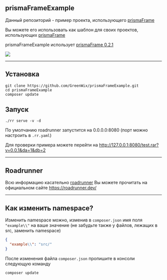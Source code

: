 ## prismaFrameExample

Данный репозиторий - пример проекта, использующего [prismaFrame](https://github.com/GreenWix/prismaFrame)

Вы можете его использовать как шаблон для своих проектов, использующих [prismaFrame](https://github.com/GreenWix/prismaFrame)

prismaFrameExample использует [prismaFrame 0.2.1](https://github.com/GreenWix/prismaFrame/releases/tag/v0.2.1)

![](https://sun9-62.userapi.com/7EiEbFv__8-aj7fPLSeFxmMp3YOv9QkuwvrnsA/IeJQXrmqlvY.jpg)

---

## Установка

```shell script
git clone https://github.com/GreenWix/prismaFrameExample.git
cd prismaFrameExample
composer update
```

## Запуск

```shell script
./rr serve -v -d 
```
По умолчанию roadrunner запустится на 0.0.0.0:8080 (порт можно настроить в ```.rr.yaml```)

Для проверки примера можете перейти на http://127.0.0.1:8080/test.rar?v=0.0.1&da=1&db=2

---

## Roadrunner

Всю информацию касательно [roadrunner](https://github.com/spiral/roadrunner) Вы можете прочитать на официальном сайте https://roadrunner.dev/

---

## Как изменить namespace?

Изменить namespace можно, изменив в ```composer.json``` имя поля ```"example\\"``` на ваше значение (не забудьте также у файлов, лежащих в src, заменить namespace)
```json
{
  "example\\": "src/"
}
```
После изменения файла ```composer.json``` пропишите в консоли следующую команду
```shell script
composer update
```